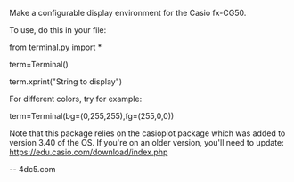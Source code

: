 Make a configurable display environment for the Casio fx-CG50.

To use, do this in your file:

from terminal.py import *

term=Terminal()

term.xprint("String to display")

For different colors, try for example:

term=Terminal(bg=(0,255,255),fg=(255,0,0))

Note that this package relies on the casioplot package which was added to version 3.40 of the OS. If you're on an older version, you'll need to update: https://edu.casio.com/download/index.php

-- 
4dc5.com
